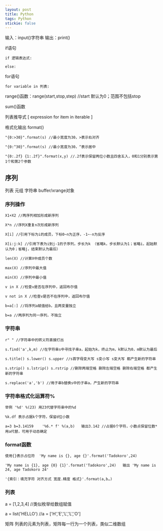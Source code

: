 ```yaml
---
layout: post
title: Python
tags: Python
stickie: false
---
```


输入：input()字符串  输出：print()

if语句

    if 逻辑表达式:

    else:

for语句

    for variable in 列表:

range()函数：range(start,stop,step) //start 默认为0；范围不包括stop

sum()函数

列表推导式 [ expression for item in iterable ]

格式化输出 format()

    "{0:>30}".format(s) //最小宽度为30，>表示右对齐
    
    "{0:^30}".format(s) //最小宽度为30，^表示居中
    
    "{0:.2f} {1:.2f}".format(x,y) //.2f表示保留两位小数且四舍五入，0和1分别表示第1个和第2个参数
    
## 序列

列表 元组 字符串 buffer/xrange对象

### 序列操作

    X1+X2 //两序列相加形成新序列
    
    X*n //序列X重复n次形成新序列
    
    X[i] //引用下标为i的成员，下标0~n为正序，-1~-n为反序
    
    X[i:j:k] //引用下表为i到j-1的子序列，步长为k （省略k，步长默认为1；省略i，起始默认为0；省略j，结束默认为最后）
    
    len(X) //计算X中成员个数
    
    max(X) //序列中最大值
    
    min(X) //序列中最小值
    
    v in X //检查v是否在序列中，返回布尔值
    
    v not in X //检查v是否不在序列中，返回布尔值
    
    b=a[:] //将序列a赋值给b，且两变量独立
    
    b=a //两序列为同一序列，不独立
    
### 字符串

    r" " //字符串中的转义符直接打出
    
    s.find('a',k,m) //在字符串s中寻找子串a，起始为k，终止为m，k默认为0，m默认为最后
    
    s.title() s.lower() s.upper //s首字母变大写 s变小写 s变大写 都产生新的字符串
    
    s.strip() s.lstrip() s.rstrip //删除两端空格 删除左端空格 删除右端空格 都产生新的字符串
    
    s.replace('a','b') //用子串b替换s中的子串a，产生新的字符串
    
### 字符串格式化运算符%

    举例 '%d' %(23) 用23代替字符串中的%d

    %k.df 表示占据k个字符，保留d位小数

    a=3 b=3.14159    '%6.* f' %(a,b)   输出3.142 //占据6个字符，小数点保留位数* 用a代替，可用于动态确定

### format函数

    使用{}表示占位符  'My name is {}, age {}'.format('Tadokoro',24)
    
    'My name is {1}, age {0} {1}'.format('Tadokoro',24)   输出 'My name is 24, age Tadokoro 24'
    
    '{索引：填充字符 对齐方式 宽度.精度 格式}'.format(a,b…)

### 列表

a = [1,2,3,4] //类似枚举给数组赋值

a = list('HELLO') //a = ['H','E','L','L','O']

矩阵 列表的元素为列表，矩阵每一行为一个列表，类似二维数组
